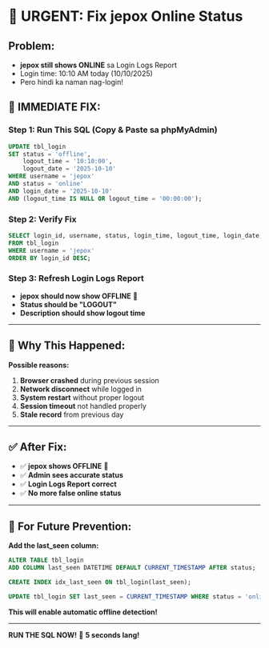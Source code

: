 # 🚨 URGENT: Fix jepox Online Status

## Problem:
- **jepox still shows ONLINE** sa Login Logs Report
- Login time: 10:10 AM today (10/10/2025)
- Pero hindi ka naman nag-login!

## 🔧 IMMEDIATE FIX:

### Step 1: Run This SQL (Copy & Paste sa phpMyAdmin)

```sql
UPDATE tbl_login 
SET status = 'offline', 
    logout_time = '10:10:00', 
    logout_date = '2025-10-10'
WHERE username = 'jepox' 
AND status = 'online' 
AND login_date = '2025-10-10'
AND (logout_time IS NULL OR logout_time = '00:00:00');
```

### Step 2: Verify Fix

```sql
SELECT login_id, username, status, login_time, logout_time, login_date, logout_date
FROM tbl_login 
WHERE username = 'jepox' 
ORDER BY login_id DESC;
```

### Step 3: Refresh Login Logs Report

- **jepox should now show OFFLINE** 🔴
- **Status should be "LOGOUT"** 
- **Description should show logout time**

---

## 🎯 Why This Happened:

**Possible reasons:**
1. **Browser crashed** during previous session
2. **Network disconnect** while logged in
3. **System restart** without proper logout
4. **Session timeout** not handled properly
5. **Stale record** from previous day

---

## ✅ After Fix:

- ✅ **jepox shows OFFLINE** 🔴
- ✅ **Admin sees accurate status** 
- ✅ **Login Logs Report correct**
- ✅ **No more false online status**

---

## 🚀 For Future Prevention:

**Add the last_seen column:**

```sql
ALTER TABLE tbl_login 
ADD COLUMN last_seen DATETIME DEFAULT CURRENT_TIMESTAMP AFTER status;

CREATE INDEX idx_last_seen ON tbl_login(last_seen);

UPDATE tbl_login SET last_seen = CURRENT_TIMESTAMP WHERE status = 'online';
```

**This will enable automatic offline detection!**

---

**RUN THE SQL NOW!** 🚀
**5 seconds lang!**
